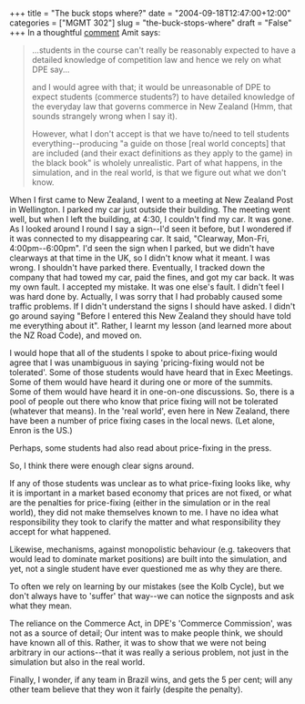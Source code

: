 +++
title = "The buck stops where?"
date = "2004-09-18T12:47:00+12:00"
categories = ["MGMT 302"]
slug = "the-buck-stops-where"
draft = "False"
+++
In a thoughtful
[comment](https://web.archive.org/web/20070526211021/http://www.thereflectivepractitioner.org/armi/archives/000514.html)
Amit says:

> ...students in the course can't really be reasonably expected to
> have a detailed knowledge of competition law and hence we rely on
> what DPE say...
>
> and I would agree with that; it would be unreasonable of DPE to expect
> students (commerce students?) to have detailed knowledge of the everyday law
> that governs commerce in New Zealand (Hmm, that sounds strangely wrong when I
> say it).
>
> However, what I don't accept is that we have to/need to tell students
> everything--producing "a guide on those [real world concepts] that are
> included (and their exact definitions as they apply to the game) in the black
> book" is wholely unrealistic. Part of what happens, in the simulation, and in
> the real world, is that we figure out what we don't know.

When I first came to New Zealand, I went to a meeting at New
Zealand Post in Wellington. I parked my car just outside their
building. The meeting went well, but when I left the building, at
4:30, I couldn't find my car. It was gone. As I looked around I round I
say a sign--I'd seen it before, but I wondered if it was connected to
my disappearing car. It said, "Clearway, Mon-Fri, 4:00pm--6:00pm".
I'd seen the sign when I parked, but we didn't have clearways at that
time in the UK, so I didn't know what it meant. I was wrong. I shouldn't
have parked there. Eventually, I tracked down the company that had
towed my car, paid the fines, and got my car back. It was my own fault.
I accepted my mistake. It was one else's fault. I didn't feel I was
hard done by. Actually, I was sorry that I had probably caused some
traffic problems. If I didn't understand the signs I should have
asked. I didn't go around saying "Before I entered this New Zealand
they should have told me everything about it". Rather, I learnt my
lesson (and learned more about the NZ Road Code), and moved on.

I would hope that all of the students I spoke to about price-fixing
would agree that I was unambiguous in saying 'pricing-fixing would not
be tolerated'. Some of those students would have heard that in Exec
Meetings. Some of them would have heard it during one or more of the
summits. Some of them would have heard it in one-on-one discussions.
So, there is a pool of people out there who know that price fixing will
not be tolerated (whatever that means). In the 'real world', even here
in New Zealand, there have been a number of price fixing cases in
the local news. (Let alone, Enron is the US.)

Perhaps, some students had also read about price-fixing in the
press.

So, I think there were enough clear signs around.

If any of those students was unclear as to what price-fixing looks
like, why it is important in a market based economy that prices are
not fixed, or what are the penalties for price-fixing (either in the
simulation or in the real world), they did not make themselves known
to me. I have no idea what responsibility they took to clarify the
matter and what responsibility they accept for what happened.

Likewise, mechanisms, against monopolistic behaviour (e.g.
takeovers that would lead to dominate market positions) are built
into the simulation, and yet, not a single student have ever
questioned me as why they are there.

To often we rely on learning by our mistakes (see the Kolb Cycle), but
we don't always have to 'suffer' that way--we can notice the
signposts and ask what they mean.

The reliance on the Commerce Act, in DPE's 'Commerce Commission',
was not as a source of detail; Our intent was to make people think, we
should have known all of this. Rather, it was to show that we were not
being arbitrary in our actions--that it was really a serious
problem, not just in the simulation but also in the real world.

Finally, I wonder, if any team in Brazil wins, and gets the 5 per cent;
will any other team believe that they won it fairly (despite the
penalty).

